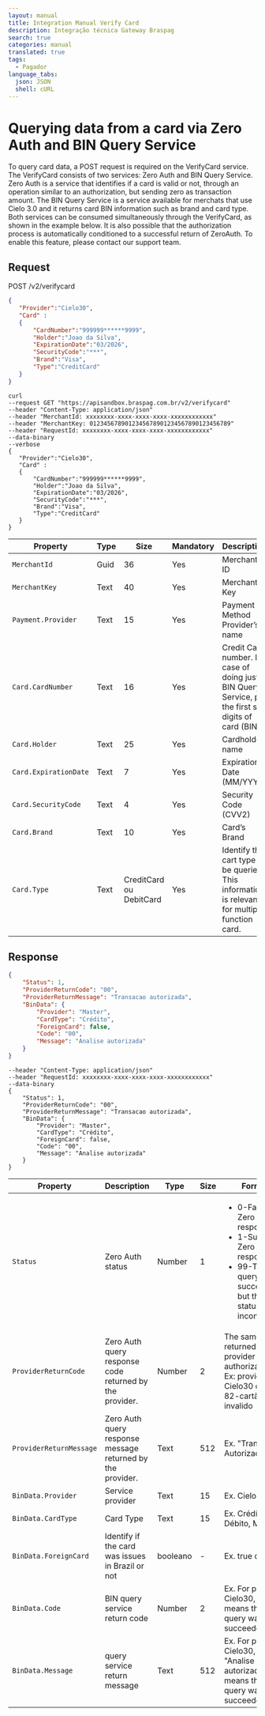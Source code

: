 ```yaml
---
layout: manual
title: Integration Manual Verify Card
description: Integração técnica Gateway Braspag
search: true
categories: manual
translated: true
tags:
  - Pagador
language_tabs:
  json: JSON
  shell: cURL
---
```


# Querying data from a card via Zero Auth and BIN Query Service

To query card data, a POST request is required on the VerifyCard service. The VerifyCard consists of two services: Zero Auth and BIN Query Service. Zero Auth is a service that identifies if a card is valid or not, through an operation similar to an authorization, but sending zero as transaction amount. The BIN Query Service is a service available for merchats that use Cielo 3.0 and it returns card BIN information such as brand and card type. Both services can be consumed simultaneously through the VerifyCard, as shown in the example below. It is also possible that the authorization process is automatically conditioned to a successful return of ZeroAuth. To enable this feature, please contact our support team.

## Request

<aside class="request"><span class="method get">POST</span> <span class="endpoint">/v2/verifycard</span></aside>

```json
{
   "Provider":"Cielo30",
   "Card" :
   {
       "CardNumber":"999999******9999",
       "Holder":"Joao da Silva",
       "ExpirationDate":"03/2026",
       "SecurityCode":"***",
       "Brand":"Visa",
       "Type":"CreditCard"
   }
}
```

```shell
curl
--request GET "https://apisandbox.braspag.com.br/v2/verifycard"
--header "Content-Type: application/json"
--header "MerchantId: xxxxxxxx-xxxx-xxxx-xxxx-xxxxxxxxxxxx"
--header "MerchantKey: 0123456789012345678901234567890123456789"
--header "RequestId: xxxxxxxx-xxxx-xxxx-xxxx-xxxxxxxxxxxx"
--data-binary
--verbose
{
   "Provider":"Cielo30",
   "Card" :
   {
       "CardNumber":"999999******9999",
       "Holder":"Joao da Silva",
       "ExpirationDate":"03/2026",
       "SecurityCode":"***",
       "Brand":"Visa",
       "Type":"CreditCard"
   }
}
```

|Property|Type|Size|Mandatory|Description|
|-----------|----|-------|-----------|---------|
|`MerchantId`|Guid|36|Yes|Merchant ID|
|`MerchantKey`|Text|40|Yes|Merchant Key|
|`Payment.Provider`|Text|15|Yes|Payment Method Provider’s name|
|`Card.CardNumber`|Text|16|Yes|Credit Card number. In case of doing just BIN Query Service, put the first six digits of card (BIN)|
|`Card.Holder`|Text|25|Yes|Cardholder name|
|`Card.ExpirationDate`|Text|7|Yes|Expiration Date (MM/YYYY)|
|`Card.SecurityCode`|Text|4|Yes|Security Code (CVV2)|
|`Card.Brand`|Text|10|Yes |Card’s Brand|
|`Card.Type`|Text|CreditCard ou DebitCard|Yes|Identify the cart type to be queried. This information is relevant for multiple function card.|

## Response

```json
{
    "Status": 1,
    "ProviderReturnCode": "00",
    "ProviderReturnMessage": "Transacao autorizada",
    "BinData": {
        "Provider": "Master",
        "CardType": "Crédito",
        "ForeignCard": false,
        "Code": "00",
        "Message": "Analise autorizada"
    }
}
```

```shell
--header "Content-Type: application/json"
--header "RequestId: xxxxxxxx-xxxx-xxxx-xxxx-xxxxxxxxxxxx"
--data-binary
{
    "Status": 1,
    "ProviderReturnCode": "00",
    "ProviderReturnMessage": "Transacao autorizada",
    "BinData": {
        "Provider": "Master",
        "CardType": "Crédito",
        "ForeignCard": false,
        "Code": "00",
        "Message": "Analise autorizada"
    }
}
```

|Property|Description|Type|Size|Format|
|---|---|---|---|---|
|`Status`|Zero Auth status|Number|1 |<UL><LI>0-Failed Zero Auth response;&nbsp;</LI><LI>1-Success Zero Auth response;&nbsp;</LI><LI>99-The query was succeeded but the card status is inconclusive;</LI></UL> |
|`ProviderReturnCode`|Zero Auth query response code returned by the provider. |Number|2|The same code returned by the provider upon authorization. Ex: provider Cielo30 code 82-cartão invalido|
|`ProviderReturnMessage`|Zero Auth query response message returned by the provider. |Text|512 |Ex. "Transacao Autorizada"|
|`BinData.Provider`|Service provider|Text|15 |Ex. Cielo30|
|`BinData.CardType`|Card Type|Text|15 |Ex. Crédito, Débito, Múltiplo|
|`BinData.ForeignCard`|Identify if the card was issues in Brazil or not|booleano|- |Ex. true ou false |
|`BinData.Code`|BIN query service return code|Number|2 |Ex. For provider Cielo30, 00 means that the query was succeeded  |
|`BinData.Message`|query service return message|Text|512 |Ex. For provider Cielo30, "Analise autorizada" means that the query was succeeded. |
